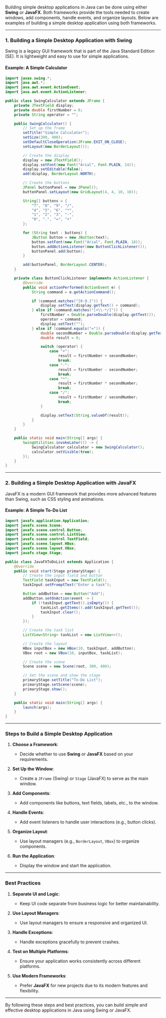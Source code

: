 Building simple desktop applications in Java can be done using either **Swing** or **JavaFX**. Both frameworks provide the tools needed to create windows, add components, handle events, and organize layouts. Below are examples of building a simple desktop application using both frameworks.

---

### **1. Building a Simple Desktop Application with Swing**

Swing is a legacy GUI framework that is part of the Java Standard Edition (SE). It is lightweight and easy to use for simple applications.

#### **Example: A Simple Calculator**

```java
import javax.swing.*;
import java.awt.*;
import java.awt.event.ActionEvent;
import java.awt.event.ActionListener;

public class SwingCalculator extends JFrame {
    private JTextField display;
    private double firstNumber = 0;
    private String operator = "";

    public SwingCalculator() {
        // Set up the frame
        setTitle("Simple Calculator");
        setSize(300, 400);
        setDefaultCloseOperation(JFrame.EXIT_ON_CLOSE);
        setLayout(new BorderLayout());

        // Create the display
        display = new JTextField();
        display.setFont(new Font("Arial", Font.PLAIN, 24));
        display.setEditable(false);
        add(display, BorderLayout.NORTH);

        // Create the buttons
        JPanel buttonPanel = new JPanel();
        buttonPanel.setLayout(new GridLayout(4, 4, 10, 10));

        String[] buttons = {
            "7", "8", "9", "/",
            "4", "5", "6", "*",
            "1", "2", "3", "-",
            "0", ".", "=", "+"
        };

        for (String text : buttons) {
            JButton button = new JButton(text);
            button.setFont(new Font("Arial", Font.PLAIN, 18));
            button.addActionListener(new ButtonClickListener());
            buttonPanel.add(button);
        }

        add(buttonPanel, BorderLayout.CENTER);
    }

    private class ButtonClickListener implements ActionListener {
        @Override
        public void actionPerformed(ActionEvent e) {
            String command = e.getActionCommand();

            if (command.matches("[0-9.]")) {
                display.setText(display.getText() + command);
            } else if (command.matches("[+\\-*/]")) {
                firstNumber = Double.parseDouble(display.getText());
                operator = command;
                display.setText("");
            } else if (command.equals("=")) {
                double secondNumber = Double.parseDouble(display.getText());
                double result = 0;

                switch (operator) {
                    case "+":
                        result = firstNumber + secondNumber;
                        break;
                    case "-":
                        result = firstNumber - secondNumber;
                        break;
                    case "*":
                        result = firstNumber * secondNumber;
                        break;
                    case "/":
                        result = firstNumber / secondNumber;
                        break;
                }

                display.setText(String.valueOf(result));
            }
        }
    }

    public static void main(String[] args) {
        SwingUtilities.invokeLater(() -> {
            SwingCalculator calculator = new SwingCalculator();
            calculator.setVisible(true);
        });
    }
}
```

---

### **2. Building a Simple Desktop Application with JavaFX**

JavaFX is a modern GUI framework that provides more advanced features than Swing, such as CSS styling and animations.

#### **Example: A Simple To-Do List**

```java
import javafx.application.Application;
import javafx.scene.Scene;
import javafx.scene.control.Button;
import javafx.scene.control.ListView;
import javafx.scene.control.TextField;
import javafx.scene.layout.HBox;
import javafx.scene.layout.VBox;
import javafx.stage.Stage;

public class JavaFXToDoList extends Application {
    @Override
    public void start(Stage primaryStage) {
        // Create the input field and button
        TextField taskInput = new TextField();
        taskInput.setPromptText("Enter a task");

        Button addButton = new Button("Add");
        addButton.setOnAction(event -> {
            if (!taskInput.getText().isEmpty()) {
                taskList.getItems().add(taskInput.getText());
                taskInput.clear();
            }
        });

        // Create the task list
        ListView<String> taskList = new ListView<>();

        // Create the layout
        HBox inputBox = new HBox(10, taskInput, addButton);
        VBox root = new VBox(10, inputBox, taskList);

        // Create the scene
        Scene scene = new Scene(root, 300, 400);

        // Set the scene and show the stage
        primaryStage.setTitle("To-Do List");
        primaryStage.setScene(scene);
        primaryStage.show();
    }

    public static void main(String[] args) {
        launch(args);
    }
}
```

---

### **Steps to Build a Simple Desktop Application**

1. **Choose a Framework**:
   - Decide whether to use **Swing** or **JavaFX** based on your requirements.

2. **Set Up the Window**:
   - Create a `JFrame` (Swing) or `Stage` (JavaFX) to serve as the main window.

3. **Add Components**:
   - Add components like buttons, text fields, labels, etc., to the window.

4. **Handle Events**:
   - Add event listeners to handle user interactions (e.g., button clicks).

5. **Organize Layout**:
   - Use layout managers (e.g., `BorderLayout`, `VBox`) to organize components.

6. **Run the Application**:
   - Display the window and start the application.

---

### **Best Practices**

1. **Separate UI and Logic**:
   - Keep UI code separate from business logic for better maintainability.

2. **Use Layout Managers**:
   - Use layout managers to ensure a responsive and organized UI.

3. **Handle Exceptions**:
   - Handle exceptions gracefully to prevent crashes.

4. **Test on Multiple Platforms**:
   - Ensure your application works consistently across different platforms.

5. **Use Modern Frameworks**:
   - Prefer **JavaFX** for new projects due to its modern features and flexibility.

---

By following these steps and best practices, you can build simple and effective desktop applications in Java using Swing or JavaFX.
